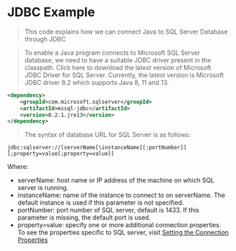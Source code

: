 # JDBC Example
> This code explains how we can connect Java to SQL Server Database through JDBC

> To enable a Java program connects to Microsoft SQL Server database, we need to have a suitable JDBC driver present in the classpath. Click here to download the latest version of Microsoft JDBC Driver for SQL Server. Currently, the latest version is Microsoft JDBC driver 8.2 which supports Java 8, 11 and 13.
```xml
<dependency>
    <groupId>com.microsoft.sqlserver</groupId>
    <artifactId>mssql-jdbc</artifactId>
    <version>8.2.1.jre13</version>
</dependency>
```

> The syntax of database URL for SQL Server is as follows:
```properties
jdbc:sqlserver://[serverName[\instanceName][:portNumber]][;property=value[;property=value]]
```
Where:
- serverName: host name or IP address of the machine on which SQL server is running.
- instanceName: name of the instance to connect to on serverName. The default instance is used if this parameter is not specified.
- portNumber: port number of SQL server, default is 1433. If this parameter is missing, the default port is used.
- property=value: specify one or more additional connection properties. To see the properties specific to SQL server, visit [Setting the Connection Properties](https://docs.microsoft.com/en-us/previous-versions/sql/legacy/ms378988(v=sql.90)?redirectedfrom=MSDN)